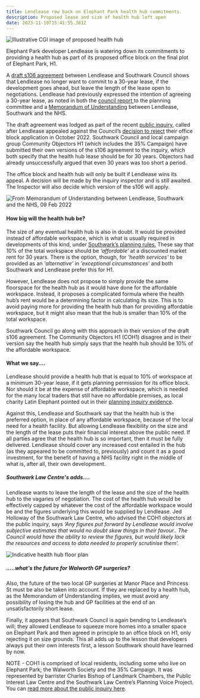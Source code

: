 ```yaml
---
title: Lendlease row back on Elephant Park health hub commitments.
description: Proposed lease and size of health hub left open
date: 2023-11-10T15:41:55.381Z
---
```

![](img/image_health_hub_f_ludewig_presentation_cd0610.png "Illustrative CGI image of proposed health hub")

Elephant Park developer Lendlease is watering down its commitments to providing a health hub as part of its proposed office block on the final plot of Elephant Park, H1.

A [draft s106 agreement](https://gateleyhamer-pi.com/filer/sharing/1695377138/17820/) between Lendlease and Southwark Council shows that Lendlease no longer want to commit to a 30-year lease, if the development goes ahead, but leave the length of the lease open to negotiations.  Lendlease had previously expressed the intention of agreeing a 30-year lease, as noted in both the [council report ](https://gateleyhamer-pi.com/filer/sharing/1692268144/17415/)to the planning committee and a [Memorandum of Understanding](https://gateleyhamer-pi.com/filer/sharing/1692286223/17493/) between Lendlease, Southwark and the NHS.

The draft agreement was lodged as part of the recent [public inquiry](https://gateleyhamer-pi.com/en-gb/h1-elephant-park/), called after Lendlease appealed against the Council’s [decision to reject](https://gateleyhamer-pi.com/filer/sharing/1692268137/17410/) their office block application in October 2022.  Southwark Council and local campaign group Community Objectors H1 (which includes the 35% Campaign) have submitted their own versions of the s106 agreement to the inquiry, which both specify that the health hub lease should be for 30 years.  Objectors had already unsuccessfully argued that even 30 years was too short a period.

The office block and health hub will only be built if Lendlease wins its appeal.  A decision will be made by the inquiry inspector and is still awaited.  The Inspector will also decide which version of the s106 will apply.

![](img/extract_mou_09_feb_2022.png "From Memorandum of Understanding between Lendlease, Southwark and the NHS, 09 Feb 2022")

#### How big will the health hub be?

The size of any eventual health hub is also in doubt.  It would be provided instead of affordable workspace, which is what is usually required in developments of this kind, under [Southwark’s planning rules.](https://www.southwark.gov.uk/assets/attach/94325/Southwark-Plan-2022.pdf)  These say that 10% of the total workspace should be *‘affordable’* at a discounted market rent for 30 years.  There is the option, though, for *'health services'* to be provided as an *'alternative'* in *'exceptional circumstances'* and both Southwark and Lendlease prefer this for H1. 

However, Lendlease does not propose to simply provide the same floorspace for the health hub as it would have done for the affordable workspace.  Instead, it proposes a complicated formula where the health hub’s rent would be a determining factor in calculating its size.  This is to avoid paying more for providing the health hub than for providing affordable workspace, but it might also mean that the hub is smaller than 10% of the total workspace.

Southwark Council go along with this approach in their version of the draft s106 agreement. The Community Objectors H1 (COH1) disagree and in their version say the health hub simply says that the health hub should be 10% of the affordable workspace.

#### What we say….

Lendlease should provide a health hub that is equal to 10% of workspace at a minimum 30-year lease, if it gets planning permission for its office block. Nor should it be at the expense of affordable workspace, which is needed for the many local traders that still have no affordable premises, as local charity Latin Elephant pointed out in their [planning inquiry evidence](https://gateleyhamer-pi.com/filer/sharing/1692279141/17445/).

Against this, Lendlease and Southwark say that the health hub is the preferred option, in place of any affordable workspace, because of the local need for a health facility.  But allowing Lendlease flexibility on the size and the length of the lease puts their financial interest above the public need.  If all parties agree that the health hub is so important, then it must be fully delivered.  Lendlease should cover any increased cost entailed in the hub (as they appeared to be committed to, previously) and count it as a good investment, for the benefit of having a NHS facility right in the middle of what is, after all, their own development.

##### Southwark Law Centre's adds....

Lendlease wants to leave the length of the lease and the size of the health hub to the vagaries of negotiation.  The cost of the health hub would be effectively capped by whatever the cost of the affordable workspace would be and the figures underlying this would be supplied by Lendlease.  Jed Holloway of the Southwark Law Centre, who advised the COH1 objectors at the public inquiry, says *‘Any figures put forward by Lendlease would involve subjective estimates that would no doubt skew things in their favour.. The Council would have the ability to review the figures, but would likely lack the resources and access to data needed to properly scrutinise them’.*

![](img/floor_plan_health_hub_feb_2022.png "Indicative health hub floor plan")

##### .....what's the future for Walworth GP surgeries?

Also, the future of the two local GP surgeries at Manor Place and Princess St must be also be taken into account.  If they are replaced by a health hub, as the Memorandum of Understanding implies, we must avoid any possibility of losing the hub and GP facilities at the end of an unsatisfactorily short lease. 

Finally, it appears that Southwark Council is again bending to Lendlease’s will; they allowed Lendlease to squeeze more homes into a smaller space on Elephant Park and then agreed in principle to an office block on H1, only rejecting it on size grounds.  This all adds up to the lesson that developers always put their own interests first, a lesson Southwark should have learned by now.

NOTE - COH1 is comprised of local residents, including some who live on Elephant Park; the Walworth Society and the 35% Campaign.  It was represented by barrister Charles Bishop of Landmark Chambers, the Public Interest Law Centre and the Southwark Law Centre’s Planning Voice Project.  You can [read more about the public inquiry here](https://www.pilc.org.uk/blog/elephant-park-planning-inquiry-recap/).